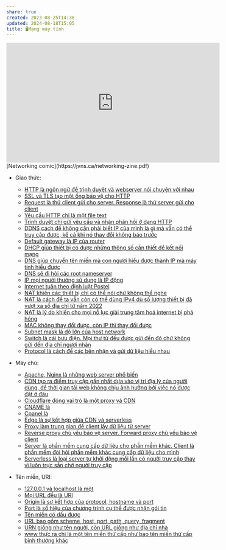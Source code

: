 ```yaml
---
share: true
created: 2023-08-25T14:38
updated: 2024-08-18T15:05
title: 🖥️Mạng máy tính
---
```

<iframe width="560" height="315" src="https://www.youtube.com/embed/II36vixCITs" title="YouTube video player" frameborder="0" allow="accelerometer; autoplay; clipboard-write; encrypted-media; gyroscope; picture-in-picture; web-share" referrerpolicy="strict-origin-when-cross-origin" allowfullscreen></iframe>
[Networking comic](https://jvns.ca/networking-zine.pdf) 

- Giao thức: 
    - [HTTP là ngôn ngữ để trình duyệt và webserver nói chuyện với nhau](./Giao%20th%E1%BB%A9c/HTTP/HTTP%20l%C3%A0%20ng%C3%B4n%20ng%E1%BB%AF%20%C4%91%E1%BB%83%20tr%C3%ACnh%20duy%E1%BB%87t%20v%C3%A0%20webserver%20n%C3%B3i%20chuy%E1%BB%87n%20v%E1%BB%9Bi%20nhau.md)
    - [SSL và TLS tạo một ống bảo vệ cho HTTP](./Giao%20th%E1%BB%A9c/HTTP/SSL%20v%C3%A0%20TLS%20t%E1%BA%A1o%20m%E1%BB%99t%20%E1%BB%91ng%20b%E1%BA%A3o%20v%E1%BB%87%20cho%20HTTP.md)
    - [Request là thứ client gửi cho server. Response là thứ server gửi cho client](./Giao%20th%E1%BB%A9c/HTTP/Request%20l%C3%A0%20th%E1%BB%A9%20client%20g%E1%BB%ADi%20cho%20server.%20Response%20l%C3%A0%20th%E1%BB%A9%20server%20g%E1%BB%ADi%20cho%20client.md)
    - [Yêu cầu HTTP chỉ là một file text](./Giao%20th%E1%BB%A9c/HTTP/Y%C3%AAu%20c%E1%BA%A7u%20HTTP%20ch%E1%BB%89%20l%C3%A0%20m%E1%BB%99t%20file%20text.md)
    - [Trình duyệt chỉ gửi yêu cầu và nhận phản hồi ở dạng HTTP](./Giao%20th%E1%BB%A9c/HTTP/Tr%C3%ACnh%20duy%E1%BB%87t%20ch%E1%BB%89%20g%E1%BB%ADi%20y%C3%AAu%20c%E1%BA%A7u%20v%C3%A0%20nh%E1%BA%ADn%20ph%E1%BA%A3n%20h%E1%BB%93i%20%E1%BB%9F%20d%E1%BA%A1ng%20HTTP.md)
    - [DDNS cách để không cần phải biết IP của mình là gì mà vẫn có thể truy cập được, kể cả khi nó thay đổi không báo trước](./Giao%20th%E1%BB%A9c/IP,%20DNS,%20DHCP/DDNS%20c%C3%A1ch%20%C4%91%E1%BB%83%20kh%C3%B4ng%20c%E1%BA%A7n%20ph%E1%BA%A3i%20bi%E1%BA%BFt%20IP%20c%E1%BB%A7a%20m%C3%ACnh%20l%C3%A0%20g%C3%AC%20m%C3%A0%20v%E1%BA%ABn%20c%C3%B3%20th%E1%BB%83%20truy%20c%E1%BA%ADp%20%C4%91%C6%B0%E1%BB%A3c,%20k%E1%BB%83%20c%E1%BA%A3%20khi%20n%C3%B3%20thay%20%C4%91%E1%BB%95i%20kh%C3%B4ng%20b%C3%A1o%20tr%C6%B0%E1%BB%9Bc.md)
    - [Default gateway là IP của router](./Giao%20th%E1%BB%A9c/IP,%20DNS,%20DHCP/Default%20gateway%20l%C3%A0%20IP%20c%E1%BB%A7a%20router.md)
    - [DHCP giúp thiết bị có được những thông số cần thiết để kết nối mạng](./Giao%20th%E1%BB%A9c/IP,%20DNS,%20DHCP/DHCP%20gi%C3%BAp%20thi%E1%BA%BFt%20b%E1%BB%8B%20c%C3%B3%20%C4%91%C6%B0%E1%BB%A3c%20nh%E1%BB%AFng%20th%C3%B4ng%20s%E1%BB%91%20c%E1%BA%A7n%20thi%E1%BA%BFt%20%C4%91%E1%BB%83%20k%E1%BA%BFt%20n%E1%BB%91i%20m%E1%BA%A1ng.md)
    - [DNS giúp chuyển tên miền mà con người hiểu được thành IP mà máy tính hiểu được](./Giao%20th%E1%BB%A9c/IP,%20DNS,%20DHCP/DNS%20gi%C3%BAp%20chuy%E1%BB%83n%20t%C3%AAn%20mi%E1%BB%81n%20m%C3%A0%20con%20ng%C6%B0%E1%BB%9Di%20hi%E1%BB%83u%20%C4%91%C6%B0%E1%BB%A3c%20th%C3%A0nh%20IP%20m%C3%A0%20m%C3%A1y%20t%C3%ADnh%20hi%E1%BB%83u%20%C4%91%C6%B0%E1%BB%A3c.md)
    - [DNS sẽ đi hỏi các root nameserver](./Giao%20th%E1%BB%A9c/IP,%20DNS,%20DHCP/DNS%20s%E1%BA%BD%20%C4%91i%20h%E1%BB%8Fi%20c%C3%A1c%20root%20nameserver.md)
    - [IP mọi người thường sử dụng là IP động](./Giao%20th%E1%BB%A9c/IP,%20DNS,%20DHCP/IP%20m%E1%BB%8Di%20ng%C6%B0%E1%BB%9Di%20th%C6%B0%E1%BB%9Dng%20s%E1%BB%AD%20d%E1%BB%A5ng%20l%C3%A0%20IP%20%C4%91%E1%BB%99ng.md)
    - [Internet tuân theo định luật Postel](./Giao%20th%E1%BB%A9c/IP,%20DNS,%20DHCP/IPv6/Internet%20tu%C3%A2n%20theo%20%C4%91%E1%BB%8Bnh%20lu%E1%BA%ADt%20Postel.md)
    - [NAT khiến các thiết bị chỉ có thể nói chứ không thể nghe](./Giao%20th%E1%BB%A9c/IP,%20DNS,%20DHCP/IPv6/NAT%20khi%E1%BA%BFn%20c%C3%A1c%20thi%E1%BA%BFt%20b%E1%BB%8B%20ch%E1%BB%89%20c%C3%B3%20th%E1%BB%83%20n%C3%B3i%20ch%E1%BB%A9%20kh%C3%B4ng%20th%E1%BB%83%20nghe.md)
    - [NAT là cách để ta vẫn còn có thể dùng IPv4 dù số lượng thiết bị đã vượt xa số địa chỉ từ năm 2022](./Giao%20th%E1%BB%A9c/IP,%20DNS,%20DHCP/IPv6/NAT%20l%C3%A0%20c%C3%A1ch%20%C4%91%E1%BB%83%20ta%20v%E1%BA%ABn%20c%C3%B2n%20c%C3%B3%20th%E1%BB%83%20d%C3%B9ng%20IPv4%20d%C3%B9%20s%E1%BB%91%20l%C6%B0%E1%BB%A3ng%20thi%E1%BA%BFt%20b%E1%BB%8B%20%C4%91%C3%A3%20v%C6%B0%E1%BB%A3t%20xa%20s%E1%BB%91%20%C4%91%E1%BB%8Ba%20ch%E1%BB%89%20t%E1%BB%AB%20n%C4%83m%202022.md)
    - [NAT là lý do khiến cho mọi nỗ lực giải trung tâm hoá internet bị phá hỏng](./Giao%20th%E1%BB%A9c/IP,%20DNS,%20DHCP/IPv6/NAT%20l%C3%A0%20l%C3%BD%20do%20khi%E1%BA%BFn%20cho%20m%E1%BB%8Di%20n%E1%BB%97%20l%E1%BB%B1c%20gi%E1%BA%A3i%20trung%20t%C3%A2m%20ho%C3%A1%20internet%20b%E1%BB%8B%20ph%C3%A1%20h%E1%BB%8Fng.md)
    - [MAC không thay đổi được, còn IP thì thay đổi được](./Giao%20th%E1%BB%A9c/IP,%20DNS,%20DHCP/MAC%20kh%C3%B4ng%20thay%20%C4%91%E1%BB%95i%20%C4%91%C6%B0%E1%BB%A3c,%20c%C3%B2n%20IP%20th%C3%AC%20thay%20%C4%91%E1%BB%95i%20%C4%91%C6%B0%E1%BB%A3c.md)
    - [Subnet mask là độ lớn của host network](./Giao%20th%E1%BB%A9c/IP,%20DNS,%20DHCP/Subnet%20mask%20l%C3%A0%20%C4%91%E1%BB%99%20l%E1%BB%9Bn%20c%E1%BB%A7a%20host%20network.md)
    - [Switch là cái bưu điện. Mọi thư từ đều được gửi đến đó chứ không gửi đến địa chỉ người nhận](./Giao%20th%E1%BB%A9c/IP,%20DNS,%20DHCP/Switch%20l%C3%A0%20c%C3%A1i%20b%C6%B0u%20%C4%91i%E1%BB%87n.%20M%E1%BB%8Di%20th%C6%B0%20t%E1%BB%AB%20%C4%91%E1%BB%81u%20%C4%91%C6%B0%E1%BB%A3c%20g%E1%BB%ADi%20%C4%91%E1%BA%BFn%20%C4%91%C3%B3%20ch%E1%BB%A9%20kh%C3%B4ng%20g%E1%BB%ADi%20%C4%91%E1%BA%BFn%20%C4%91%E1%BB%8Ba%20ch%E1%BB%89%20ng%C6%B0%E1%BB%9Di%20nh%E1%BA%ADn.md)
    - [Protocol là cách để các bên nhận và gửi dữ liệu hiểu nhau](./Giao%20th%E1%BB%A9c/Protocol%20l%C3%A0%20c%C3%A1ch%20%C4%91%E1%BB%83%20c%C3%A1c%20b%C3%AAn%20nh%E1%BA%ADn%20v%C3%A0%20g%E1%BB%ADi%20d%E1%BB%AF%20li%E1%BB%87u%20hi%E1%BB%83u%20nhau.md)

- Máy chủ: 
    - [Apache, Nginx là những web server phổ biến](./M%C3%A1y%20ch%E1%BB%A7/Apache,%20Nginx%20l%C3%A0%20nh%E1%BB%AFng%20web%20server%20ph%E1%BB%95%20bi%E1%BA%BFn.md)
    - [CDN tạo ra điểm truy cập gần nhất dựa vào vị trí địa lý của người dùng, để thời gian tải  web không chịu ảnh hưởng bởi việc nó được đặt ở đâu](./M%C3%A1y%20ch%E1%BB%A7/CDN%20t%E1%BA%A1o%20ra%20%C4%91i%E1%BB%83m%20truy%20c%E1%BA%ADp%20g%E1%BA%A7n%20nh%E1%BA%A5t%20d%E1%BB%B1a%20v%C3%A0o%20v%E1%BB%8B%20tr%C3%AD%20%C4%91%E1%BB%8Ba%20l%C3%BD%20c%E1%BB%A7a%20ng%C6%B0%E1%BB%9Di%20d%C3%B9ng,%20%C4%91%E1%BB%83%20th%E1%BB%9Di%20gian%20t%E1%BA%A3i%20%20web%20kh%C3%B4ng%20ch%E1%BB%8Bu%20%E1%BA%A3nh%20h%C6%B0%E1%BB%9Fng%20b%E1%BB%9Fi%20vi%E1%BB%87c%20n%C3%B3%20%C4%91%C6%B0%E1%BB%A3c%20%C4%91%E1%BA%B7t%20%E1%BB%9F%20%C4%91%C3%A2u.md)
    - [Cloudflare đóng vai trò là một proxy và CDN](./M%C3%A1y%20ch%E1%BB%A7/Cloudflare%20%C4%91%C3%B3ng%20vai%20tr%C3%B2%20l%C3%A0%20m%E1%BB%99t%20proxy%20v%C3%A0%20CDN.md)
    - [CNAME là](./M%C3%A1y%20ch%E1%BB%A7/CNAME%20l%C3%A0.md)
    - [Cpanel là](./M%C3%A1y%20ch%E1%BB%A7/Cpanel%20l%C3%A0.md)
    - [Edge là sự kết hợp giữa CDN và serverless](./M%C3%A1y%20ch%E1%BB%A7/Edge%20l%C3%A0%20s%E1%BB%B1%20k%E1%BA%BFt%20h%E1%BB%A3p%20gi%E1%BB%AFa%20CDN%20v%C3%A0%20serverless.md)
    - [Proxy làm trung gian để client lấy dữ liệu từ server](./M%C3%A1y%20ch%E1%BB%A7/Proxy%20l%C3%A0m%20trung%20gian%20%C4%91%E1%BB%83%20client%20l%E1%BA%A5y%20d%E1%BB%AF%20li%E1%BB%87u%20t%E1%BB%AB%20server.md)
    - [Reverse proxy chủ yếu bảo vệ server. Forward proxy chủ yếu bảo vệ client](./M%C3%A1y%20ch%E1%BB%A7/Reverse%20proxy%20ch%E1%BB%A7%20y%E1%BA%BFu%20b%E1%BA%A3o%20v%E1%BB%87%20server.%20Forward%20proxy%20ch%E1%BB%A7%20y%E1%BA%BFu%20b%E1%BA%A3o%20v%E1%BB%87%20client.md)
    - [Server là phần mềm cung cấp dữ liệu cho phần mềm khác. Client là phần mềm đòi hỏi phần mềm khác cung cấp dữ liệu cho mình](./M%C3%A1y%20ch%E1%BB%A7/Server%20l%C3%A0%20ph%E1%BA%A7n%20m%E1%BB%81m%20cung%20c%E1%BA%A5p%20d%E1%BB%AF%20li%E1%BB%87u%20cho%20ph%E1%BA%A7n%20m%E1%BB%81m%20kh%C3%A1c.%20Client%20l%C3%A0%20ph%E1%BA%A7n%20m%E1%BB%81m%20%C4%91%C3%B2i%20h%E1%BB%8Fi%20ph%E1%BA%A7n%20m%E1%BB%81m%20kh%C3%A1c%20cung%20c%E1%BA%A5p%20d%E1%BB%AF%20li%E1%BB%87u%20cho%20m%C3%ACnh.md)
    - [Serverless là loại server tự khởi động mỗi lần có người truy cập thay vì luôn trực sẵn chờ người truy cập](./M%C3%A1y%20ch%E1%BB%A7/Serverless%20l%C3%A0%20lo%E1%BA%A1i%20server%20t%E1%BB%B1%20kh%E1%BB%9Fi%20%C4%91%E1%BB%99ng%20m%E1%BB%97i%20l%E1%BA%A7n%20c%C3%B3%20ng%C6%B0%E1%BB%9Di%20truy%20c%E1%BA%ADp%20thay%20v%C3%AC%20lu%C3%B4n%20tr%E1%BB%B1c%20s%E1%BA%B5n%20ch%E1%BB%9D%20ng%C6%B0%E1%BB%9Di%20truy%20c%E1%BA%ADp.md)

- Tên miền, URI: 
    - [127.0.0.1 và localhost là một](./T%C3%AAn%20mi%E1%BB%81n,%20URI/127.0.0.1%20v%C3%A0%20localhost%20l%C3%A0%20m%E1%BB%99t.md)
    - [Mọi URL đều là URI](./T%C3%AAn%20mi%E1%BB%81n,%20URI/M%E1%BB%8Di%20URL%20%C4%91%E1%BB%81u%20l%C3%A0%20URI.md)
    - [Origin là sự kết hợp của protocol, hostname và port](./T%C3%AAn%20mi%E1%BB%81n,%20URI/Origin%20l%C3%A0%20s%E1%BB%B1%20k%E1%BA%BFt%20h%E1%BB%A3p%20c%E1%BB%A7a%20protocol,%20hostname%20v%C3%A0%20port.md)
    - [Port là số hiệu của chương trình cụ thể được nhận gói tin](./T%C3%AAn%20mi%E1%BB%81n,%20URI/Port%20l%C3%A0%20s%E1%BB%91%20hi%E1%BB%87u%20c%E1%BB%A7a%20ch%C6%B0%C6%A1ng%20tr%C3%ACnh%20c%E1%BB%A5%20th%E1%BB%83%20%C4%91%C6%B0%E1%BB%A3c%20nh%E1%BA%ADn%20g%C3%B3i%20tin.md)
    - [Tên miền có dấu được](./T%C3%AAn%20mi%E1%BB%81n,%20URI/T%C3%AAn%20mi%E1%BB%81n%20c%C3%B3%20d%E1%BA%A5u%20%C4%91%C6%B0%E1%BB%A3c.md)
    - [URL bao gồm scheme, host, port, path, query, fragment](./T%C3%AAn%20mi%E1%BB%81n,%20URI/URL%20bao%20g%E1%BB%93m%20scheme,%20host,%20port,%20path,%20query,%20fragment.md)
    - [URN giống như tên người, còn URL giống như địa chỉ nhà](./T%C3%AAn%20mi%E1%BB%81n,%20URI/URN%20gi%E1%BB%91ng%20nh%C6%B0%20t%C3%AAn%20ng%C6%B0%E1%BB%9Di,%20c%C3%B2n%20URL%20gi%E1%BB%91ng%20nh%C6%B0%20%C4%91%E1%BB%8Ba%20ch%E1%BB%89%20nh%C3%A0.md)
    - [www thực ra chỉ là một tên miền thứ cấp như bao tên miền thứ cấp bình thường khác](./T%C3%AAn%20mi%E1%BB%81n,%20URI/www%20th%E1%BB%B1c%20ra%20ch%E1%BB%89%20l%C3%A0%20m%E1%BB%99t%20t%C3%AAn%20mi%E1%BB%81n%20th%E1%BB%A9%20c%E1%BA%A5p%20nh%C6%B0%20bao%20t%C3%AAn%20mi%E1%BB%81n%20th%E1%BB%A9%20c%E1%BA%A5p%20b%C3%ACnh%20th%C6%B0%E1%BB%9Dng%20kh%C3%A1c.md)


